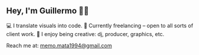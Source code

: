 ## Hey, I'm Guillermo 👊🏽

💻 I translate visuals into code.
💸 Currently freelancing – open to all sorts of client work.
🎨 I enjoy being creative: dj, producer, graphics, etc.

Reach me at: memo.mata1994@gmail.com
